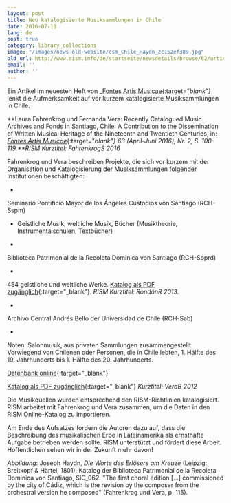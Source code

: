 ```yaml
---
layout: post
title: Neu katalogisierte Musiksammlungen in Chile
date: 2016-07-18
lang: de
post: true
category: library_collections
image: "/images/news-old-website/csm_Chile_Haydn_2c152ef389.jpg"
old_url: http://www.rism.info/de/startseite/newsdetails/browse/62/article/64/newly-cataloged-music-from-chile.html
email: ''
author: ''
---
```


Ein Artikel im neuesten Heft von _[Fontes Artis Musicae](https://muse.jhu.edu/journal/688){:target="_blank"}_ lenkt die Aufmerksamkeit auf vor kurzem katalogisierte Musiksammlungen in Chile.

**Laura Fahrenkrog und Fernanda Vera: Recently Catalogued Music Archives and Fonds in Santiago, Chile: A Contribution to the Dissemination of Written Musical Heritage of the Nineteenth and Twentieth Centuries, in: [_Fontes Artis Musicae_](http://www.iaml.info/fontes-artis-musicae){:target="_blank"} 63 (April-Juni 2016), Nr. 2, S. 100-119.**RISM Kurztitel: FahrenkrogS 2016_

Fahrenkrog und Vera beschreiben Projekte, die sich vor kurzem mit der Organisation und Katalogisierung der Musiksammlungen folgender Institutionen beschäftigten:

-

Seminario Pontificio Mayor de los Ángeles Custodios von Santiago (RCH-Sspm)

- Geistliche Musik, weltliche Musik, Bücher (Musiktheorie, Instrumentalschulen, Textbücher)

-

Biblioteca Patrimonial de la Recoleta Dominica von Santiago (RCH-Sbprd)

-

454 geistliche und weltliche Werke. [Katalog als PDF zugänglich](http://www.museodominico.cl/620/articles-9841_archivo_01.pdf){:target="_blank"}. _RISM Kurztitel: RondónR 2013._


-

Archivo Central Andrés Bello der Universidad de Chile (RCH-Sab)

-

Noten: Salonmusik, aus privaten Sammlungen zusammengestellt. Vorwiegend von Chilenen oder Personen, die in Chile lebten, 1. Hälfte des 19. Jahrhunderts bis 1. Hälfte des 20. Jahrhunderts.

[Datenbank online](http://archivobello.uchile.cl/partituras/){:target="_blank"}

[Katalog als PDF zugänglich](http://archivobello.uchile.cl/partituras/pdf/partituras.pdf){:target="_blank"} _Kurztitel: VeraB 2012_

Die Musikquellen wurden entsprechend den RISM-Richtlinien katalogisiert. RISM arbeitet mit Fahrenkrog und Vera zusammen, um die Daten in den RISM Online-Katalog zu importieren.

Am Ende des Aufsatzes fordern die Autoren dazu auf, dass die Beschreibung des musikalischen Erbe in Lateinamerika als ernsthafte Aufgabe betrieben werden sollte. RISM unterstützt und fördert diese Arbeit. Hoffentlichen sehen wir in der Zukunft mehr davon!


_Abbildung_: Joseph Haydn, _Die Worte des Erlösers am Kreuze_ (Leipzig: Breitkopf & Härtel, 1801). Katalog der Biblioteca Patrimonial de la Recoleta Dominica von Santiago, SIC\_062. "The first choral edition [...] commissioned by the city of Cádiz, which is the revision by the composer from the orchestral version he composed" (Fahrenkrog und Vera, p. 115).
